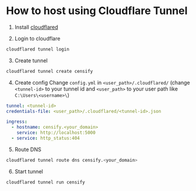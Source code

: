 # How to host using Cloudflare Tunnel
1) Install [cloudflared](https://developers.cloudflare.com/cloudflare-one/connections/connect-apps/install-and-setup/installation/)

2) Login to cloudflare
```bash
cloudflared tunnel login
```

3) Create tunnel
```bash
cloudflared tunnel create censify
```

4) Create config
Change `config.yml` in `<user_path>/.cloudflared/`
(change `<tunnel-id>` to your tunnel id and `<user_path>` to your user path like `C:\Users\<username>\`)
```yml
tunnel: <tunnel-id>
credentials-file: <user_path>/.cloudflared/<tunnel-id>.json

ingress:
  - hostname: censify.<your_domain>
    service: http://localhost:5000
  - service: http_status:404
```

5) Route DNS
```bash
cloudflared tunnel route dns censify.<your_domain>
```

6) Start tunnel
```bash
cloudflared tunnel run censify
```